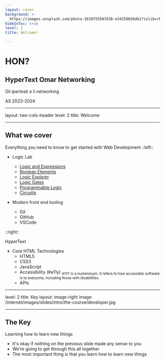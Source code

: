 ```yaml
---
layout: cover
background: >-
  https://images.unsplash.com/photo-1639755507638-e34150b56db2?ixlib=rb-4.0.3&ixid=MnwxMjA3fDB8MHxwaG90by1wYWdlfHx8fGVufDB8fHx8&auto=format&fit=crop&w=1374&q=80
hideInToc: true
level: 1
title: Welcome!

---
```


# HON?

## HyperText Omar Networking

Gli ipertesti e il networking  

<!-- Add date to bottom of the page -->
<div class="absolute bottom-0 ">
<p class="opacity-50 text-xs">AS 2023-2024</p>
</div>

---
layout: two-cols-header
level: 2
title: Welcome

---

## What we cover

Everything you need to know to get started with Web Development
::left::

* Logic Lab
  * [Logic and Expressions](/internet/logic-lab/expressions)
  * [Boolean Elements](/internet/logic-lab/elements)
  * [Logic Explorer](/internet/logic-lab/explorer)
  * [Logic Gates](/internet/logic-lab/logic-gates)
  * [Programmable Logic](/internet/logic-lab/programmable)
  * [Circuitjs](http://tinyurl.com/yk7v5xzw)

* Modern front end tooling
  * Git
  * GitHub
  * VSCode

::right::

HyperText

* Core HTML Technologies
  * HTML5
  * CSS3
  * JavaScript
  * Accessibility (#a11y) <sub>A11Y is a numeronym. It refers to how accessible software is to everyone, including those with disabilities.</sub>
  * APIs

<!-- 

Slide notes: 

* Okay, so here is the list of topics and some of tooling that we are going to cover in the next 13 weeks
* Today we're talking about How the web works
* And in future lessons were going to cover 
  * HTML5 - which is the building blocks of our web pages - how to mark up documents in a compliant way and use all of the sementic tags properly 
  * CSS3 - what we use to style our pages - to be make them really magical with modern CSS
  * and JavaScript - what we use to add important user interactions to our pages
  * We also talk about accessibility (or referred to as "a11y")
  * We'll dive into some modern tech stacks and use libraries like TailwindCSS, VueJS and Nuxt
  * And then we've got a whole list of modern tools that you'll get to use and experiment with. These are the exact same tools you're going to use when you land in industry, so it's really important you get familiar with them now 

-->

---
level: 2
title: Key
layout: image-right
image: /internet/images/slides/intro/the-course/developer.jpg

---

## The Key

Learning how to learn new things

* It's okay if nothing on the previous slide made any sense to you
* We're going to get through this all together
* The most important thing is that you learn how to learn new things

<!-- 

Slide Notes: 

* The only thing that's constant is change in this industry
* Frameworks and tools that were popular 5 years ago are long gone
* And new frameworks and tooling are coming up like weeds 
* You have to be comfortable with change and with learning new things all the time in this industry

-->
